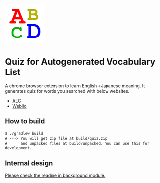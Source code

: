 ![](shared/src/main/resources/icon128.png)
# Quiz for Autogenerated Vocabulary List
A chrome browser extension to learn English->Japanese meaning. It generates quiz for words you searched with below websites.
* [ALC](https://eow.alc.co.jp/)
* [Weblio](https://ejje.weblio.jp/)

## How to build
```shell script
$ ./gradlew build
# ---> You will get zip file at build/quiz.zip
#      and unpacked files at build/unpacked. You can use this for development.
```
## Internal design
[Please check the readme in background module.](background/readme.md)
